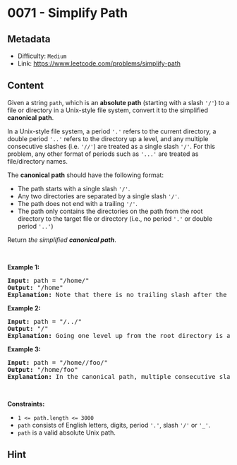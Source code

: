 # 0071 - Simplify Path

## Metadata

 - Difficulty: `Medium`
 - Link: https://www.leetcode.com/problems/simplify-path

## Content

<p>Given a string <code>path</code>, which is an <strong>absolute path</strong> (starting with a slash <code>&#39;/&#39;</code>) to a file or directory in a Unix-style file system, convert it to the simplified <strong>canonical path</strong>.</p>

<p>In a Unix-style file system, a period <code>&#39;.&#39;</code> refers to the current directory, a double period <code>&#39;..&#39;</code> refers to the directory up a level, and any multiple consecutive slashes (i.e. <code>&#39;//&#39;</code>) are treated as a single slash <code>&#39;/&#39;</code>. For this problem, any other format of periods such as <code>&#39;...&#39;</code> are treated as file/directory names.</p>

<p>The <strong>canonical path</strong> should have the following format:</p>

<ul>
	<li>The path starts with a single slash <code>&#39;/&#39;</code>.</li>
	<li>Any two directories are separated by a single slash <code>&#39;/&#39;</code>.</li>
	<li>The path does not end with a trailing <code>&#39;/&#39;</code>.</li>
	<li>The path only contains the directories on the path from the root directory to the target file or directory (i.e., no period <code>&#39;.&#39;</code> or double period <code>&#39;..&#39;</code>)</li>
</ul>

<p>Return <em>the simplified <strong>canonical path</strong></em>.</p>

<p>&nbsp;</p>
<p><strong class="example">Example 1:</strong></p>

<pre>
<strong>Input:</strong> path = &quot;/home/&quot;
<strong>Output:</strong> &quot;/home&quot;
<strong>Explanation:</strong> Note that there is no trailing slash after the last directory name.
</pre>

<p><strong class="example">Example 2:</strong></p>

<pre>
<strong>Input:</strong> path = &quot;/../&quot;
<strong>Output:</strong> &quot;/&quot;
<strong>Explanation:</strong> Going one level up from the root directory is a no-op, as the root level is the highest level you can go.
</pre>

<p><strong class="example">Example 3:</strong></p>

<pre>
<strong>Input:</strong> path = &quot;/home//foo/&quot;
<strong>Output:</strong> &quot;/home/foo&quot;
<strong>Explanation:</strong> In the canonical path, multiple consecutive slashes are replaced by a single one.
</pre>

<p>&nbsp;</p>
<p><strong>Constraints:</strong></p>

<ul>
	<li><code>1 &lt;= path.length &lt;= 3000</code></li>
	<li><code>path</code> consists of English letters, digits, period <code>&#39;.&#39;</code>, slash <code>&#39;/&#39;</code> or <code>&#39;_&#39;</code>.</li>
	<li><code>path</code> is a valid absolute Unix path.</li>
</ul>


## Hint


